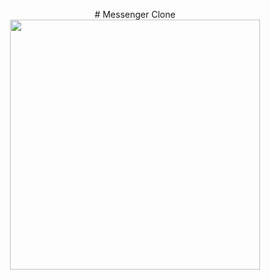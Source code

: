 

<p align="center">
# Messenger Clone
<img src="https://i.ibb.co/GJ7yjQs/messenger-clone.png" height="400px" >
</p>

